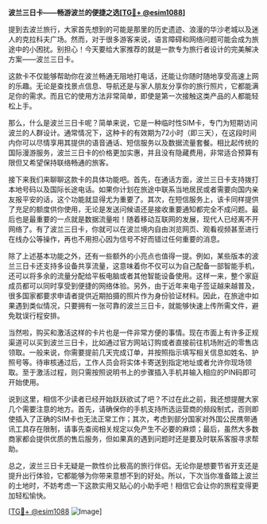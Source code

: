 **波兰三日卡——畅游波兰的便捷之选[[TG💪+ @esim1088](https://t.me/s/esim1088)]**

提到去波兰旅行，大家首先想到的可能是那里的历史遗迹、浪漫的华沙老城以及迷人的克拉科夫广场。然而，对于很多游客来说，语言障碍和网络问题可能会成为旅途中的小困扰。别担心！今天要给大家推荐的就是一款专为旅行者设计的完美解决方案——波兰三日卡。

这款卡不仅能够帮助你在波兰畅通无阻地打电话，还能让你随时随地享受高速上网的乐趣。无论是查找景点信息、导航还是与家人朋友分享你的旅行照片，它都能满足你的需求。而且它的使用方法非常简单，即使是第一次接触这类产品的人都能轻松上手。

那么，什么是波兰三日卡呢？简单来说，它是一种临时性SIM卡，专门为短期访问波兰的人群设计。通常情况下，这种卡的有效期为72小时（即三天），在这段时间内你可以尽情享用其提供的语音通话、短信服务以及数据流量套餐。相比起传统的国际漫游服务，波兰三日卡的价格更加实惠，并且没有隐藏费用，非常适合预算有限但又希望保持联络畅通的旅客。

接下来我们来聊聊这款卡的具体功能吧。首先，在通话方面，波兰三日卡支持拨打本地号码以及国际长途电话。如果你计划在旅途中联系当地居民或者需要向国内亲友报平安的话，这个功能就显得尤为重要了。其次，在短信服务上，该卡同样提供了充足的额度供你使用，无论是发送问候语还是接收重要通知都完全不成问题。最后也是最重要的一点就是数据流量啦！随着移动互联网的发展，现代人已经离不开网络了。有了波兰三日卡，你就可以在波兰境内自由浏览网页、观看视频甚至进行在线办公等操作，再也不用担心因为信号不好而错过任何重要的消息。

除了上述基本功能之外，还有一些额外的小亮点也值得一提。例如，某些版本的波兰三日卡还支持多设备共享流量，这意味着你不仅可以为自己配备一部智能手机，还可以将多余的流量分配给平板电脑或者其他智能设备使用。这样一来，整个家庭成员都可以同时享受到便捷的网络体验。另外，由于近年来电子签证越来越普及，很多国家都要求申请者提供近期拍摄的照片作为身份验证材料。因此，在旅途中如果遇到类似情况，只要拥有一张可靠的波兰三日卡，就能够快速上传所需文件，避免耽误行程安排。

当然啦，购买和激活这样的卡片也是一件非常方便的事情。现在市面上有许多正规渠道可以买到波兰三日卡，比如通过官方网站订购或者直接前往机场附近的零售店领取。一般来说，你需要提前几天完成订单，并按照指示填写相关信息如姓名、护照号等。待审核通过后，工作人员会将实体卡寄送到指定地址或者允许你现场领取。至于激活过程，则只需按照说明书上的步骤插入手机并输入相应的PIN码即可开始使用。

说到这里，相信不少读者已经开始跃跃欲试了吧？不过在此之前，我还想提醒大家几个需要注意的地方。首先，请确保你的手机支持所选运营商的频段制式，否则即使插入了正确的SIM卡也无法正常工作；其次，考虑到部分国家对外国公民携带通讯工具存在限制，请事先查阅相关规定以免产生不必要的麻烦；最后，虽然大多数商家都会提供优质的售后服务，但如果真的遇到问题时还是要及时联系客服寻求帮助。

总之，波兰三日卡无疑是一款性价比极高的旅行伴侣。无论你是想要节省开支还是提升出行体验，它都能够为你带来意想不到的好处。所以，下次当你准备踏上波兰的土地时，不妨考虑一下这款实用又贴心的小助手吧！相信它会让你的旅程变得更加轻松愉快。

[[TG💪+ @esim1088](https://t.me/s/esim1088) ![Image](https://i.postimg.cc/4NQfJmqS/Snipaste-2025-05-13-00-14-12.png)]